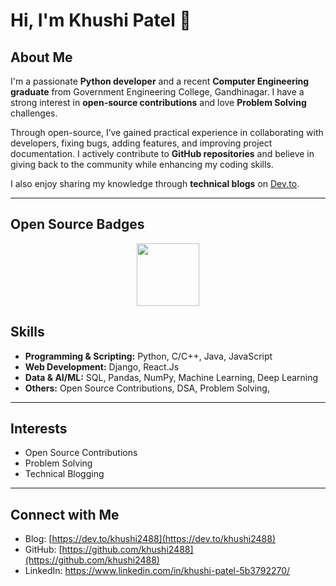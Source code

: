 # Hi, I'm Khushi Patel 👋

## About Me  

I'm a passionate **Python developer** and a recent **Computer Engineering graduate** from Government Engineering College, Gandhinagar. I have a strong interest in **open-source contributions** and love **Problem Solving** challenges.  

Through open-source, I’ve gained practical experience in collaborating with developers, fixing bugs, adding features, and improving project documentation. I actively contribute to **GitHub repositories** and believe in giving back to the community while enhancing my coding skills.  

I also enjoy sharing my knowledge through **technical blogs** on [Dev.to](https://dev.to/khushi2488).  

---

## Open Source Badges

<p align="center">
  <a href="https://gssoc-tracker.netlify.app/dashboard?username=khushi2488">
    <img src="[URL_of_Explorer_badge](https://gssoc-tracker.netlify.app/badges/Explorer-Badge.png)" width="100px" />
  </a>
</p>


## Skills
- **Programming & Scripting:** Python, C/C++, Java, JavaScript  
- **Web Development:** Django, React.Js 
- **Data & AI/ML:** SQL, Pandas, NumPy, Machine Learning, Deep Learning
- **Others:** Open Source Contributions, DSA, Problem Solving,  

---

## Interests
- Open Source Contributions
- Problem Solving
- Technical Blogging  

---

## Connect with Me
- Blog: [https://dev.to/khushi2488](https://dev.to/khushi2488)  
- GitHub: [https://github.com/khushi2488](https://github.com/khushi2488)  
- LinkedIn: https://www.linkedin.com/in/khushi-patel-5b3792270/ 

